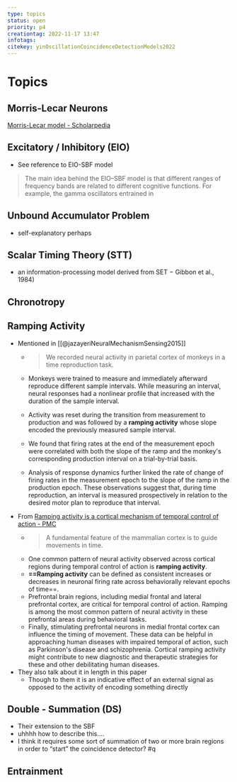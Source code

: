 ```yaml
---
type: topics
status: open
priority: p4
creationtag: 2022-11-17 13:47
infotags:
citekey: yinOscillationCoincidenceDetectionModels2022
---
```


# Topics
## Morris-Lecar Neurons
[Morris-Lecar model - Scholarpedia](http://www.scholarpedia.org/article/Morris-Lecar_model)

## Excitatory / Inhibitory (EIO)
- See reference to EIO-SBF model
> The main idea behind the EIO–SBF model is that different ranges of frequency bands are related to different cognitive functions. For example, the gamma oscillators entrained in

## Unbound Accumulator Problem
- self-explanatory perhaps 

## Scalar Timing Theory (STT)
- an information-processing model derived from SET − Gibbon et al., 1984)
## Chronotropy

## Ramping Activity
- Mentioned in [[@jazayeriNeuralMechanismSensing2015]]
	- > We recorded neural activity in parietal cortex of monkeys in a time reproduction task. 
	- Monkeys were trained to measure and immediately afterward reproduce different sample intervals. While measuring an interval, neural responses had a nonlinear profile that increased with the duration of the sample interval. 

	- Activity was reset during the transition from measurement to production and was followed by a **ramping activity** whose slope encoded the previously measured sample interval. 
	
	- We found that firing rates at the end of the measurement epoch were correlated with both the slope of the ramp and the monkey's corresponding production interval on a trial-by-trial basis. 
	
	- Analysis of response dynamics further linked the rate of change of firing rates in the measurement epoch to the slope of the ramp in the production epoch. These observations suggest that, during time reproduction, an interval is measured prospectively in relation to the desired motor plan to reproduce that interval.
- From [Ramping activity is a cortical mechanism of temporal control of action - PMC](https://www.ncbi.nlm.nih.gov/pmc/articles/PMC4860273/)
	- > A fundamental feature of the mammalian cortex is to guide movements in time. 
	- One common pattern of neural activity observed across cortical regions during temporal control of action is **ramping activity**. 
	- **==Ramping activity** can be defined as consistent increases or decreases in neuronal firing rate across behaviorally relevant epochs of time==. 
	- Prefrontal brain regions, including medial frontal and lateral prefrontal cortex, are critical for temporal control of action. Ramping is among the most common pattern of neural activity in these prefrontal areas during behavioral tasks. 
	- Finally, stimulating prefrontal neurons in medial frontal cortex can influence the timing of movement. These data can be helpful in approaching human diseases with impaired temporal of action, such as Parkinson's disease and schizophrenia. Cortical ramping activity might contribute to new diagnostic and therapeutic strategies for these and other debilitating human diseases.
- They also talk about it in length in this paper
	- Though to them it is an indicative effect of an external signal as opposed to the activity of encoding something directly
## Double - Summation (DS)
- Their extension to the SBF
- uhhhh how to describe this….
- I think it requires some sort of summation of two or more brain regions in order to “start” the coincidence detector? #q
## Entrainment 